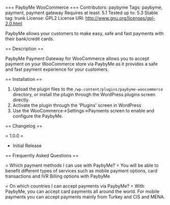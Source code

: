 === PaybyMe WooCommerce ===
Contributors: paybyme
Tags: paybyme, payment, payment gateway
Requires at least: 5.1
Tested up to: 5.3
Stable tag: trunk
License: GPL2
License URI: http://www.gnu.org/licenses/gpl-2.0.html
 
PaybyMe allows your customers to make easy, safe and fast payments with their bank/credit cards.
 
== Description ==

PaybyMe Payment Gateway for WooCommerce allows you to accept payment on your WooCommerce store via PaybyMe as it provides a safe and fast payment experience for your customers.
 
== Installation ==

1. Upload the plugin files to the `/wp-content/plugins/paybyme-woocommerce` directory, or install the plugin through the WordPress plugins screen directly.
1. Activate the plugin through the 'Plugins' screen in WordPress
1. Use the WooCommerce->Settings->Payments screen to enable and configure the PaybyMe.
 
== Changelog ==

 = 1.0.0 =
 * Initial Release

== Frequently Asked Questions ==

= Which payment methods I can use with PaybyMe? =
You will be able to benefit different types of services such as mobile payment options, card transactions and IVR Billing options with PaybyMe

= On which countries I can accept payments via PaybyMe? =
With PaybyMe, you can accept card payments all around the world. For mobile payments you can accept payments mainly from Turkey and CIS and MENA.
